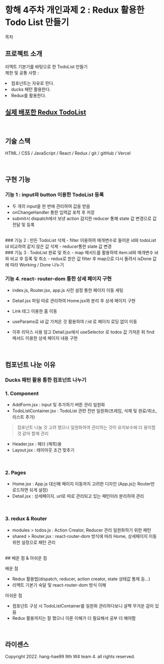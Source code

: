 # 항해 4주차 개인과제 2 : Redux 활용한 Todo List 만들기


목차

## 프로젝트 소개

<p align="justify">
리액트 기본기를 바탕으로 한 TodoList 만들기<br>
제한 및 공통 사항 : <br>
  <li> 컴포넌트는 자유로 한다.</li>
  <li> ducks 패턴 활용한다.</li>
  <li> Redux를 활용한다.</li>
</p>


## <a href="https://hanghea4w-damin0320.vercel.app/">실제 배포한 Redux TodoList</a>

<br>

## 기술 스택

HTML / CSS / JavaScript / React / Redux / git / gitHub / Vercel

<br>

## 구현 기능

### 기능 1 : input와 button 이용한 TodoList 등록
- 두 개의 input을 한 번에 관리하여 값을 받음
- onChangeHandler 통한 입력값 포착 후 저장
- submit시 dispatch에서 보낸 action 감지한 reducer 통해 state 값 변경으로 값 전달 및 등록
<br>
### 기능 2 : 만든 TodoList 삭제
- filter 이용하여 매개변수로 들어온 id와 todoList id 비교하여 같지 않은 값 삭제
- reducer통한 state 값 변경
<br>
### 기능 3 : TodoList 완료 및 취소
- map 메서드를 활용하여 item.id와 매개변수 id와 비교 후 등록 및 취소
- redux로 받은 값 filter 후 map으로 다시 돌려서 isDone 값에 따라 Working / Done 나누기
<br>

### 기능 4. react- router-dom 통한 상세 페이지 구현
- index.js, Router.jsx, app.js 사전 설정 통한 페이지 이동 세팅
- Detail.jsx 파일 따로 관리하여 Home.jsx와 분리 후 상세 페이지 구현
- Link 테그 이용한 홈 이동
- useParams로 id 값 가져온 것 활용하여 /:id 로 페이지 로딩 없이 이동

- 이후 리덕스 사용 않고 Detail.jsx에서 useSelector 로 todos 값 가져온 뒤 find 메서드 이용한 상세 페이지 내용 구현

<br>

## 컴포넌트 나눈 이유

### Ducks 패턴 활용 통한 컴포넌트 나누기

### 1. Component
- AddForm.jsx : input 및 추가하기 버튼 관리 일원화
- TodoListContainer.jsx : TodoList 관련 전반 일원화(프레임, 삭제 및 완료/취소, 리스트 추가)
> 컴포넌트 나눌 것 고려 했으나 일원화하여 관리하는 것이 유지보수에 더 용이할 것 같아 함께 관리
- Header.jsx : 헤더 (제목)용
- Layout.jsx : 레이아웃 조건 맞추기

<br>

### 2. Pages
- Home.jsx : App.js 대신해 페이지 이동까지 고려한 디자인 (App.js는 Router만 로드하면 되게 설정)
- Detail.jsx : 상세페이지. url로 따로 관리되고 있는 패턴이라 분리하여 관리


<br>

### 3. redux & Router
- modules > todos.js : Action Creator, Reducer 관리 일원화하기 위한 패턴
- shared > Router.jsx : react-router-dom 방식에 따라 Home, 상세페이지 이동 위한 설정으로 패턴 관리


<br>
## 배운 점 & 아쉬운 점


배운 점 <br>
- Redux 활용법(dispatch, reducer, action creator, state 상태값 통제 등...)
- 리액트 기본기 숙달 및 react-router-dom 방식 이해

아쉬운 점 <br>
- 컴포넌트 구성 시 TodoListContainer를 일원화 관리하다보니 살짝 무거운 감이 있음
- Redux 활용까지는 잘 했으나 이론 이해가 더 필요해서 공부 더 해야함

<p align="justify">

</p>

<br>

## 라이센스

Copyright 2022. hang-hae99 9th W4 team 4. all rights reserved.
